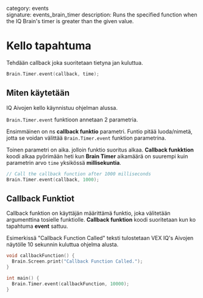 category: events  
signature: events_brain_timer
description: Runs the specified function when the IQ Brain's timer is greater than the given value.

# Kello tapahtuma

Tehdään callback joka suoritetaan tietyna jan kuluttua.

```cpp
Brain.Timer.event(callback, time);
```

## Miten käytetään

IQ Aivojen kello käynnistuu ohjelman alussa.

`Brain.Timer.event` funktioon annetaan 2 parametria.

Ensimmäinen on ns **callback funktio** parametri. Funtio pitää luoda/nimetä, jotta se voidan välittää `Brain.Timer.event` funktion parametrina.

Toinen parametri on aika. jolloin funktio suoritus alkaa. **Callback funkktion** koodi alkaa pyörimään heti kun **Brain Timer** aikamäärä on suurempi kuin parametrin arvo `time` yksikössä **millisekuntia**.

```cpp
// Call the callback function after 1000 milliseconds
Brain.Timer.event(callback, 1000);
```

## Callback Funktiot

Callback funktion on käyttäjän määrittämä funktio, joka välitetään argumenttina tosielle funktiolle. **Callback funktion** koodi suoritetaan kun ko tapahtuma **event** sattuu.

Esimerkissä "Callback Function Called" teksti tulostetaan  VEX IQ's Aivojen näytölle 10 sekunnin kuluttua ohjelma alusta.

```cpp
void callbackFunction() {
  Brain.Screen.print("Callback Function Called.");
}

int main() {
  Brain.Timer.event(callbackFunction, 10000);
}
```

<advanced>
</advanced>